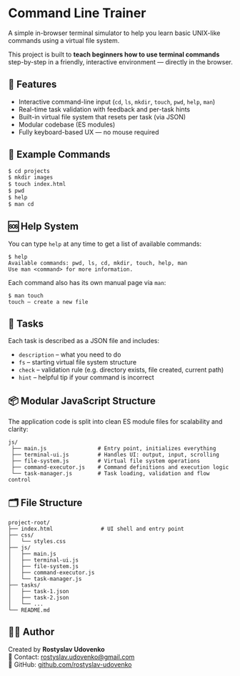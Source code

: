 # Сommand Line Trainer

A simple in-browser terminal simulator to help you learn basic UNIX-like commands using a virtual file system.

This project is built to **teach beginners how to use terminal commands** step-by-step in a friendly, interactive environment — directly in the browser.

## 🧠 Features

- Interactive command-line input (`cd`, `ls`, `mkdir`, `touch`, `pwd`, `help`, `man`)
- Real-time task validation with feedback and per-task hints
- Built-in virtual file system that resets per task (via JSON)
- Modular codebase (ES modules)
- Fully keyboard-based UX — no mouse required

## 🔡 Example Commands

```bash
$ cd projects
$ mkdir images
$ touch index.html
$ pwd
$ help
$ man cd
```

## 🆘 Help System

You can type `help` at any time to get a list of available commands:

```
$ help
Available commands: pwd, ls, cd, mkdir, touch, help, man
Use man <command> for more information.
```

Each command also has its own manual page via `man`:

```
$ man touch
touch — create a new file
```

## 🧪 Tasks

Each task is described as a JSON file and includes:

- `description` – what you need to do
- `fs` – starting virtual file system structure
- `check` – validation rule (e.g. directory exists, file created, current path)
- `hint` – helpful tip if your command is incorrect

## 📦 Modular JavaScript Structure

The application code is split into clean ES module files for scalability and clarity:
```
js/ 
 ├── main.js                # Entry point, initializes everything 
 ├── terminal-ui.js         # Handles UI: output, input, scrolling
 ├── file-system.js         # Virtual file system operations
 ├── command-executor.js    # Command definitions and execution logic 
 └── task-manager.js        # Task loading, validation and flow control
 ```

 ## 🗂 File Structure

```
project-root/
├── index.html               # UI shell and entry point
├── css/
│   └── styles.css
├── js/
│   ├── main.js
│   ├── terminal-ui.js
│   ├── file-system.js
│   ├── command-executor.js
│   └── task-manager.js
├── tasks/
│   ├── task-1.json
│   ├── task-2.json
│   └── ...
└── README.md
```

## 👨‍💻 Author

Created by **Rostyslav Udovenko**  
📧 Contact: [rostyslav.udovenko@gmail.com](mailto:rostyslav.udovenko@gmail.com)  
🔗 GitHub: [github.com/rostyslav-udovenko](https://github.com/rostyslav-udovenko)